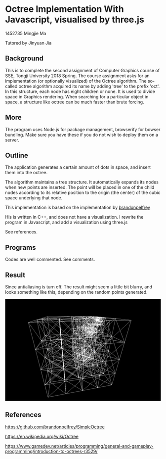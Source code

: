 # Octree Implementation With Javascript, visualised by three.js

1452735 Mingjie Ma

Tutored by Jinyuan Jia



## Background

This is to complete the second assignment of Computer Graphics course of SSE, Tongji University 2018 Spring. The course assignment asks for an implementation (or optionally visualized) of the Octree algorithm. The so-called  octree algorithm acquired its name by adding 'tree' to the prefix 'oct'. In this structure, each node has eight children or none. It is used to divide space in Graphics rendering. When searching for a particular object in space, a structure like octree can be much faster than brute forcing. 



## More

The program uses Node.js for package management, browserify for bowser bundling. Make sure you have these if you do not wish to deploy them on a server.



## Outline

The application generates a certain amount of dots in space, and insert them into the octree.

The algorithm maintains a tree structure. It automatically expands its nodes when new points are inserted. The point will be placed in one of the child nodes according to its relative position to the origin (the center) of the cubic space underlying that node.

This implementation is based on the implementation by [brandonpelfrey](https://github.com/brandonpelfrey)

His is written in C++, and does not have a visualization. I rewrite the program in Javascript, and add a visualization using three.js

See references.



## Programs

Codes are well commented. See comments.



## Result

Since antialiasing is turn off. The result might seem a little bit blurry, and looks something like this, depending on the random points generated.

![](result.png)



## References

https://github.com/brandonpelfrey/SimpleOctree

https://en.wikipedia.org/wiki/Octree

https://www.gamedev.net/articles/programming/general-and-gameplay-programming/introduction-to-octrees-r3529/

